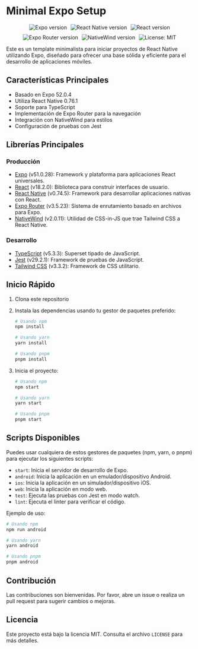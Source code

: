 # Minimal Expo Setup

<p align="center" style="display: flex; flex-wrap: wrap; justify-content: center; align-items: center; gap: 10px;">
    <img alt="Expo version" src="https://img.shields.io/badge/Expo-51.0.28-white?style=flat-square&logo=expo" />
    <img alt="React Native version" src="https://img.shields.io/badge/React%20Native-0.74.5-blue?style=flat-square&logo=react" />
    <img alt="React version" src="https://img.shields.io/badge/React-18.2.0-blue?style=flat-square&logo=react" />
    <img alt="Expo Router version" src="https://img.shields.io/badge/Expo%20Router-3.5.23-white?style=flat-square&logo=expo" />
    <img alt="NativeWind version" src="https://img.shields.io/badge/NativeWind-2.0.11-blue?style=flat-square&logo=tailwindcss" />  
    <img alt="License: MIT" src="https://img.shields.io/badge/License-MIT-yellow.svg?style=flat-square" />  
</p>

Este es un template minimalista para iniciar proyectos de React Native utilizando Expo, diseñado para ofrecer una base sólida y eficiente para el desarrollo de aplicaciones móviles.

## Características Principales

- Basado en Expo 52.0.4
- Utiliza React Native 0.76.1
- Soporte para TypeScript
- Implementación de Expo Router para la navegación
- Integración con NativeWind para estilos
- Configuración de pruebas con Jest

## Librerías Principales

### Producción

- [Expo](https://docs.expo.dev/) (v51.0.28): Framework y plataforma para aplicaciones React universales.
- [React](https://reactjs.org/) (v18.2.0): Biblioteca para construir interfaces de usuario.
- [React Native](https://reactnative.dev/) (v0.74.5): Framework para desarrollar aplicaciones nativas con React.
- [Expo Router](https://docs.expo.dev/router/introduction/) (v3.5.23): Sistema de enrutamiento basado en archivos para Expo.
- [NativeWind](https://www.nativewind.dev/) (v2.0.11): Utilidad de CSS-in-JS que trae Tailwind CSS a React Native.

### Desarrollo

- [TypeScript](https://www.typescriptlang.org/) (v5.3.3): Superset tipado de JavaScript.
- [Jest](https://jestjs.io/) (v29.2.1): Framework de pruebas de JavaScript.
- [Tailwind CSS](https://tailwindcss.com/) (v3.3.2): Framework de CSS utilitario.

## Inicio Rápido

1. Clona este repositorio
2. Instala las dependencias usando tu gestor de paquetes preferido:

   ```bash
   # Usando npm
   npm install

   # Usando yarn
   yarn install

   # Usando pnpm
   pnpm install
   ```

3. Inicia el proyecto:

   ```bash
   # Usando npm
   npm start

   # Usando yarn
   yarn start

   # Usando pnpm
   pnpm start
   ```

## Scripts Disponibles

Puedes usar cualquiera de estos gestores de paquetes (npm, yarn, o pnpm) para ejecutar los siguientes scripts:

- `start`: Inicia el servidor de desarrollo de Expo.
- `android`: Inicia la aplicación en un emulador/dispositivo Android.
- `ios`: Inicia la aplicación en un simulador/dispositivo iOS.
- `web`: Inicia la aplicación en modo web.
- `test`: Ejecuta las pruebas con Jest en modo watch.
- `lint`: Ejecuta el linter para verificar el código.

Ejemplo de uso:

```bash
# Usando npm
npm run android

# Usando yarn
yarn android

# Usando pnpm
pnpm android
```

## Contribución

Las contribuciones son bienvenidas. Por favor, abre un issue o realiza un pull request para sugerir cambios o mejoras.

## Licencia

Este proyecto está bajo la licencia MIT. Consulta el archivo `LICENSE` para más detalles.
